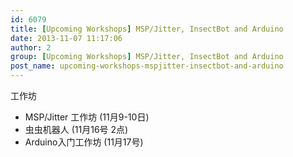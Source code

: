 ```yaml
---
id: 6079
title: [Upcoming Workshops] MSP/Jitter, InsectBot and Arduino
date: 2013-11-07 11:17:06
author: 2
group: [Upcoming Workshops] MSP/Jitter, InsectBot and Arduino
post_name: upcoming-workshops-mspjitter-insectbot-and-arduino
---
```


工作坊

* MSP/Jitter 工作坊 (11月9-10日)
* 虫虫机器人 (11月16号 2点)
* Arduino入门工作坊 (11月17号)
